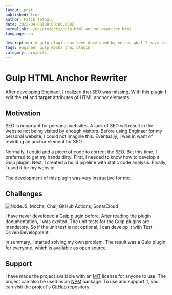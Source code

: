 ```yaml
---
layout: post
published: true
author: Fatih Tatoğlu
date: 2022-04-08T00:00:00.000Z
permalink: ./en/projects/gulp-html-anchor-rewriter.html
language: en

description: A gulp plugin has been developed by me and what I have learned while developing.
tags: enginaer gulp mocha chai plugin
category: projects
---
```


# Gulp HTML Anchor Rewriter

After developing Enginaer, I realized that SEO was missing. With this plugin I edit the **rel** and **target** attributes of HTML anchor elements.

## Motivation

SEO is important for personal websites. A lack of SEO will result in the website not being visited by enough visitors. Before using Enginaer for my personal website, I could not imagine this. Eventually, I was in want of rewriting an anchor element for SEO.

Normally, I could add a piece of code to correct the SEO. But this time, I preferred to get my hands dirty.
First, I needed to know how to develop a Gulp plugin. Next, I created a build pipeline with static code analysis. Finally, I used it for my website.

The development of this plugin was very instructive for me.

## Challenges

![NodeJS, Mocha, Chai, GitHub Actions, SonarCloud](../image/gulp-html-anchor-rewriter_tech.png "Technologies used for the project")

I have never developed a Gulp plugin before. After reading the plugin documentation, I was excited. The unit tests for the Gulp plugins are mandatory. So if the unit test is not optional, I can develop it with Test Driven Development.

In summary, I started solving my own problem. The result was a Gulp plugin for everyone, which is available as open source.

## Support

I have made the project available with an [MIT](https://github.com/fatihtatoglu/gulp-html-anchor-rewriter/blob/master/LICENSE) license for anyone to use. The project can also be used as an [NPM](https://www.npmjs.com/package/gulp-html-anchor-rewriter) package. To use and support it, you can visit the project's [GitHub](https://github.com/fatihtatoglu/gulp-html-anchor-rewriter) repository.
